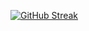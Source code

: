 [![GitHub Streak](https://streak-stats.demolab.com/?user=lxrdxe7o&theme=highcontrast)](https://git.io/streak-stats)
